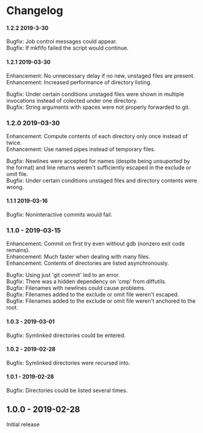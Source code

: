 # Changelog
#### 1.2.2 2019-3-30
Bugfix: Job control messages could appear.  
Bugfix: If mkfifo failed the script would continue.

#### 1.2.1 2019-03-30
Enhancement: No unnecessary delay if no new, unstaged files are present.  
Enhancement: Increased performance of directory listing.

Bugfix: Under certain conditions unstaged files were shown in multiple invocations instead of colected under one directory.  
Bugfix: String arguments with spaces were not properly forwarded to git.

### 1.2.0 2019-03-30
Enhancement: Compute contents of each directory only once instead of twice.  
Enhancement: Use named pipes instead of temporary files.

Bugfix: Newlines were accepted for names (despite being unsuported by the format) and line returns weren't sufficiently escaped in the exclude or omit file.  
Bugfix: Under certain conditions unstaged files and directory contents were wrong.

#### 1.1.1 2019-03-16
Bugfix: Noninteractive commits would fail.

### 1.1.0 - 2019-03-15
Enhancement: Commit on first try even without gdb (nonzero exit code remains).  
Enhancement: Much faster when dealing with many files.  
Enhancement: Contents of directories are listed asynchronously.

Bugfix: Using just 'git commit' led to an error.  
Bugfix: There was a hidden dependency on 'cmp' from diffutils.  
Bugfix: Filenames with newlines could cause problems.  
Bugfix: Filenames added to the exclude or omit file weren't escaped.  
Bugfix: Filenames added to the exclude or omit file weren't anchored to the root.

#### 1.0.3 - 2019-03-01
Bugfix: Symlinked directories could be entered.

#### 1.0.2 - 2019-02-28
Bugfix: Symlinked directories were recursed into.

#### 1.0.1 - 2019-02-28
Bugfix: Directories could be listed several times.

## 1.0.0 - 2019-02-28
Initial release
